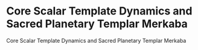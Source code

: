 # Core Scalar Template Dynamics and Sacred Planetary Templar Merkaba

Core Scalar Template Dynamics and Sacred Planetary Templar Merkaba